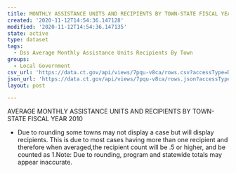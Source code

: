 ```yaml
---
title: MONTHLY ASSISTANCE UNITS AND RECIPIENTS BY TOWN-STATE FISCAL YEAR 2010
created: '2020-11-12T14:54:36.147128'
modified: '2020-11-12T14:54:36.147135'
state: active
type: dataset
tags:
  - Dss Average Monthly Assistance Units Recipients By Town
groups:
  - Local Government
csv_url: 'https://data.ct.gov/api/views/7pqu-v8ca/rows.csv?accessType=DOWNLOAD'
json_url: 'https://data.ct.gov/api/views/7pqu-v8ca/rows.json?accessType=DOWNLOAD'
layout: post

---
```

AVERAGE MONTHLY ASSISTANCE UNITS AND RECIPIENTS BY TOWN-STATE FISCAL YEAR 2010
* Due to rounding some towns may not display a case but will display recipients.  This is due to most cases having more than one recipient and therefore when averaged,the recipient count will be .5 or higher, and be counted as 1.Note: Due to rounding, program and statewide totals may appear inaccurate.
